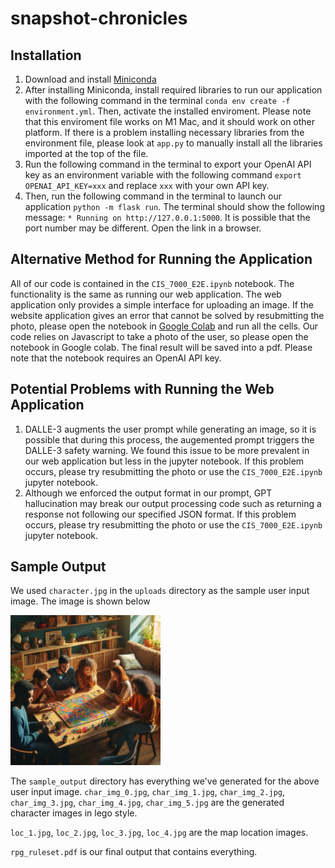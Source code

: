 # snapshot-chronicles

## Installation
1. Download and install [Miniconda](https://docs.anaconda.com/free/miniconda/miniconda-install/)
2. After installing Miniconda, install required libraries to run our application with the following command in the terminal ```conda env create -f environment.yml```. Then, activate the installed enviroment. Please note that this enviroment file works on M1 Mac, and it should work on other platform. If there is a problem installing necessary libraries from the environment file, please look at ```app.py``` to manually install all the libraries imported at the top of the file.
3. Run the following command in the terminal to export your OpenAI API key as an environment variable with the following command ```export OPENAI_API_KEY=xxx``` and replace ```xxx``` with your own API key.
3. Then, run the following command in the terminal to launch our application ```python -m flask run```. The terminal should show the following message: ```* Running on http://127.0.0.1:5000```. It is possible that the port number may be different. Open the link in a browser.

## Alternative Method for Running the Application
All of our code is contained in the ```CIS_7000_E2E.ipynb``` notebook. The functionality is the same as running our web application. The web application only provides a simple interface for uploading an image. If the website application gives an error that cannot be solved by resubmitting the photo, please open the notebook in [Google Colab](https://colab.research.google.com/) and run all the cells. Our code relies on Javascript to take a photo of the user, so please open the notebook in Google colab. The final result will be saved into a pdf. Please note that the notebook requires an OpenAI API key.

## Potential Problems with Running the Web Application
1. DALLE-3 augments the user prompt while generating an image, so it is possible that during this process, the augemented prompt triggers the DALLE-3 safety warning. We found this issue to be more prevalent in our web application but less in the jupyter notebook. If this problem occurs, please try resubmitting the photo or use the ```CIS_7000_E2E.ipynb``` jupyter notebook.
2. Although we enforced the output format in our prompt, GPT hallucination may break our output processing code such as returning a response not following our specified JSON format. If this problem occurs, please try resubmitting the photo or use the ```CIS_7000_E2E.ipynb``` jupyter notebook.

## Sample Output
We used ```character.jpg``` in the ```uploads``` directory as the sample user input image. The image is shown below

<img src="uploads/character.jpg" alt="alt text" width="240px">

The ```sample_output``` directory has everything we've generated for the above user input image. ```char_img_0.jpg```, ```char_img_1.jpg```, ```char_img_2.jpg```, ```char_img_3.jpg```, ```char_img_4.jpg```, ```char_img_5.jpg``` are the generated character images in lego style.

 ```loc_1.jpg```,  ```loc_2.jpg```,  ```loc_3.jpg```,  ```loc_4.jpg``` are the map location images. 

 ```rpg_ruleset.pdf``` is our final output that contains everything.

